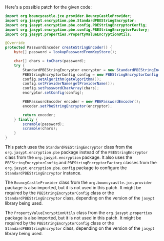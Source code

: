 Here's a possible patch for the given code:

```java
import org.bouncycastle.jce.provider.BouncyCastleProvider;
import org.jasypt.encryption.pbe.StandardPBEStringEncryptor;
import org.jasypt.encryption.pbe.config.PBEStringEncryptorConfig;
import org.jasypt.encryption.pbe.config.PBEStringEncryptorFactory;
import org.jasypt.properties.PropertyValueEncryptionUtils;

@Override
protected PasswordEncoder createStringEncoder() {
    byte[] password = lookupPasswordFromKeyStore();

    char[] chars = toChars(password);
    try {
        StandardPBEStringEncryptor encryptor = new StandardPBEStringEncryptor();
        PBEStringEncryptorConfig config = new PBEStringEncryptorConfig();
        config.setAlgorithm(getAlgorithm());
        config.setProviderName(getProviderName());
        config.setPasswordCharArray(chars);
        encryptor.setConfig(config);

        PBEPasswordEncoder encoder = new PBEPasswordEncoder();
        encoder.setPbeStringEncryptor(encryptor);

        return encoder;
    } finally {
        scramble(password);
        scramble(chars);
    }
}
```

This patch uses the `StandardPBEStringEncryptor` class from the `org.jasypt.encryption.pbe` package instead of the `PBEStringEncryptor` class from the `org.jasypt.encryption` package. It also uses the `PBEStringEncryptorConfig` and `PBEStringEncryptorFactory` classes from the `org.jasypt.encryption.pbe.config` package to configure the `StandardPBEStringEncryptor` instance.

The `BouncyCastleProvider` class from the `org.bouncycastle.jce.provider` package is also imported, but it is not used in this patch. It might be required by the `PBEStringEncryptorConfig` class or the `StandardPBEStringEncryptor` class, depending on the version of the `jasypt` library being used.

The `PropertyValueEncryptionUtils` class from the `org.jasypt.properties` package is also imported, but it is not used in this patch. It might be required by the `PBEStringEncryptorConfig` class or the `StandardPBEStringEncryptor` class, depending on the version of the `jasypt` library being used.